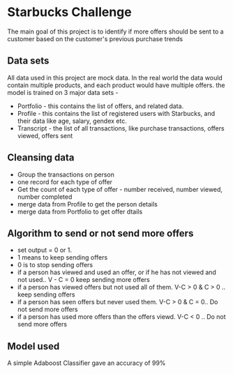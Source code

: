 # Starbucks Challenge

The main goal of this project is to identify if more offers should be sent to a customer based on the customer's previous purchase trends


## Data sets

All data used in this project are mock data. In the real world the data would contain multiple products, and each product would have multiple offers.
the model is trained on 3 major data sets -

- Portfolio - this contains the list of offers, and related data. 
- Profile - this contains the list of registered users with Starbucks, and their data like age, salary, gendex etc.
- Transcript - the list of all transactions, like purchase transactions, offers viewed, offers sent 


## Cleansing data

- Group the transactions on person
- one record for each type of offer
- Get the count of each type of offer - number received, number viewed, number completed
- merge data from Profile to get the person details
- merge data from Portfolio to get offer dtails


## Algorithm to send or not send more offers

- set output = 0 or 1.
- 1 means to keep sending offers
- 0 is to stop sending offers
- if a person has viewed and used an offer, or if he has not viewed and not used.. V - C = 0 keep sending more offers
- if a person has viewed offers but not used all of them. V-C > 0 & C > 0 .. keep sending offers
- if a person has seen offers but never used them. V-C > 0 & C = 0.. Do not send more offers
- if a person has used more offers than the offers viewd. V-C < 0 .. Do not send more offers


## Model used

A simple Adaboost Classifier gave an accuracy of 99%
